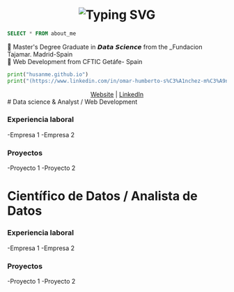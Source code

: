 
<h1 align="center">
<img src="https://readme-typing-svg.herokuapp.com?font=Lato&pause=1000&color=D4AF37&center=true&vCenter=true&width=435&lines=Hi+Everyone!+%F0%9F%91%8B%F0%9F%8F%BB;Welcome+to+my+GitHub+Profile!" alt="Typing SVG" />
</h1>

```sql
SELECT * FROM about_me
```

📌 Master's Degree Graduate in 𝘿𝙖𝙩𝙖 𝙎𝙘𝙞𝙚𝙣𝙘𝙚 from the _Fundacion Tajamar. Madrid-Spain
</br >
📌 Web Development from CFTIC Getáfe- Spain

```python
print("husanme.github.io")
print("(https://www.linkedin.com/in/omar-humberto-s%C3%A1nchez-m%C3%A9ndez-a5781546/)")
```

<div align="center">
<a href="https://sanmen.es">Website</a> | <a href="(https://www.linkedin.com/in/omar-humberto-s%C3%A1nchez-m%C3%A9ndez-a5781546/)">LinkedIn</a>
</div># Data science & Analyst / Web Development


### Experiencia laboral
-Empresa 1
-Empresa 2


### Proyectos
-Proyecto 1
-Proyecto 2

# Científico de Datos / Analista de Datos


### Experiencia laboral
-Empresa 1
-Empresa 2


### Proyectos
-Proyecto 1
-Proyecto 2
